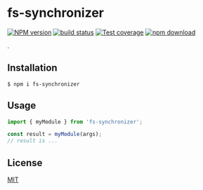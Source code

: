 # fs-synchronizer

[![NPM version][npm-image]][npm-url]
[![build status][ci-image]][ci-url]
[![Test coverage][codecov-image]][codecov-url]
[![npm download][download-image]][download-url]

.

## Installation

`$ npm i fs-synchronizer`

## Usage

```js
import { myModule } from 'fs-synchronizer';

const result = myModule(args);
// result is ...
```

## License

[MIT](./LICENSE)

[npm-image]: https://img.shields.io/npm/v/fs-synchronizer.svg
[npm-url]: https://www.npmjs.com/package/fs-synchronizer
[ci-image]: https://github.com/zakodium/fs-synchronizer/workflows/Node.js%20CI/badge.svg?branch=master
[ci-url]: https://github.com/zakodium/fs-synchronizer/actions?query=workflow%3A%22Node.js+CI%22
[codecov-image]: https://img.shields.io/codecov/c/github/zakodium/fs-synchronizer.svg
[codecov-url]: https://codecov.io/gh/zakodium/fs-synchronizer
[download-image]: https://img.shields.io/npm/dm/fs-synchronizer.svg
[download-url]: https://www.npmjs.com/package/fs-synchronizer
